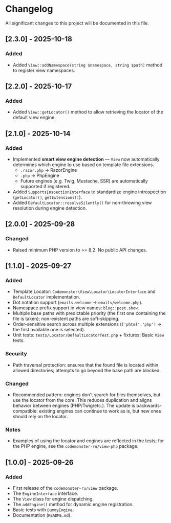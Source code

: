 # Changelog

All significant changes to this project will be documented in this file.

## [2.3.0] - 2025-10-18

### Added

-   Added `View::addNamespace(string $namespace, string $path)` method to register view namespaces.

## [2.2.0] - 2025-10-17

### Added

-   Added `View::getLocator()` method to allow retrieving the locator of the default view engine.

## [2.1.0] - 2025-10-14

### Added

-   Implemented **smart view engine detection** — `View` now automatically determines which engine to use based on template file extensions.
    -   `.razor.php` → RazorEngine
    -   `.php` → PhpEngine
    -   Future engines (e.g. Twig, Mustache, SSR) are automatically supported if registered.
-   Added `SupportsInspectionInterface` to standardize engine introspection (`getLocator()`, `getExtensions()`).
-   Added `DefaultLocator::resolveSilently()` for non-throwing view resolution during engine detection.

## [2.0.0] - 2025-09-28

### Changed

-   Raised minimum PHP version to >= 8.2. No public API changes.

## [1.1.0] - 2025-09-27

### Added

-   Template Locator: `Codemonster\View\Locator\LocatorInterface` and `DefaultLocator` implementation.
-   Dot notation support (`emails.welcome` → `emails/welcome.php`).
-   Namespace prefix support in view names: `blog::post.show`.
-   Multiple base paths with predictable priority (the first one containing the file is taken); non-existent paths are soft-skipping.
-   Order-sensitive search across multiple extensions (`['phtml','php']` → the first available one is selected).
-   Unit tests: `tests/Locator/DefaultLocatorTest.php` + fixtures; Basic `View` tests.

### Security

-   Path traversal protection: ensures that the found file is located within allowed directories; attempts to go beyond the base path are blocked.

### Changed

-   Recommended pattern: engines don't search for files themselves, but use the locator from the core. This reduces duplication and aligns behavior between engines (PHP/Twig/etc.). The update is backwards-compatible: existing engines can continue to work as is, but new ones should rely on the locator.

### Notes

-   Examples of using the locator and engines are reflected in the tests; for the PHP engine, see the `codemonster-ru/view-php` package.

## [1.0.0] - 2025-09-26

### Added

-   First release of the `codemonster-ru/view` package.
-   The `EngineInterface` interface.
-   The `View` class for engine dispatching.
-   The `addEngine()` method for dynamic engine registration.
-   Basic tests with `DummyEngine`.
-   Documentation (`README.md`).
